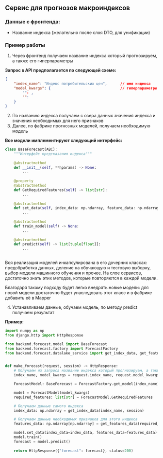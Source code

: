## Сервис для прогнозов макроиндексов

### Данные с фронтенда:
- Название индекса (желательно после слоя DTO, для унификации)

### Пример работы
1. Через фронтенд получаем название индекса который прогнозируем, а также его гиперпараметры

__Запрос в API предполагается по следующей схеме:__
```json
{
    "index_name": "Индекс потребительских цен",      // имя индекса
    "model_kwargs": {                                // гиперпараметры модели, например: 
        "": ,
        "": 
    }
}

```

2. По названию индекса получаем с озера данных значения индекса и значения необходимых для него признаков
3. Далее, по фабрике прогнозных моделей, получаем необходимую модель

__Все модели имплементируют следующий интерфейс:__

```python
class BaseForecast(ABC):
    """Интерфейс предсказания индекса"""
    
    @abstractmethod
    def __init__(self, **hparams) -> None:
        ...
    
    @property
    @abstractmethod
    def GetRequiredFeatures(self) -> list[str]:
        ... 
    
    @abstractmethod
    def set_data(self, index_data: np.ndarray, feature_data: np.ndarray[np.ndarray[float]]) -> None:
        ...
    
    @abstractmethod
    def train_model(self) -> None:
        ...
    
    @abstractmethod
    def predict(self) -> list[tuple[float]]:
        ...   
    
```

Вся реализация моделей инкапсулирована в его дочерних классах: предобработка данных, деление на обучающую и тестовую выборку, выбор модели машинного обучения и прочее. На слое сервисов, достаточно знать этих методов, которые повторяются в каждой модели. 

Благодаря такому подходу будет легко внедрять новые модели: для новой модели достаточно будет унаследовать этот класс и в фабрике добавить её в Mapper   

4. Устанавливаем данные, обучаем модель, по методу predict получаем результат

__Пример:__

```python
import numpy as np
from django.http import HttpResponse

from backend.forecast.model import BaseForecast
from backend.forecast.factory import ForecastFactory
from backend.forecast.datalake_service import get_index_data, get_features_data


def make_forecast(request, session) -> HttpResponse:
    # Получаем из запроса название индекса который прогнозируем, а также гиперпараметры модели
    index_name, model_kwargs = request.index_name, request.model_kwargs

    ForecastModel: BaseForecast = ForecastFactory.get_model(index_name)

    model = ForecastModel(model_kwargs)
    required_features: list[str] = ForecastModel.GetRequiredFeatures

    # Получаем данные самого индекса
    index_data: np.ndarray = get_index_data(index_name, session)

    # Получаем данные необходимых признаков для этого индекса
    features_data: np.ndarray[np.ndarray] = get_features_data(required_features, session) 

    model.set_data(index_data=index_data, features_data=features_data)
    model.train()
    forecast = model.predict()
    
    return HttpResponse({"forecast": forecast}, status=200)

```